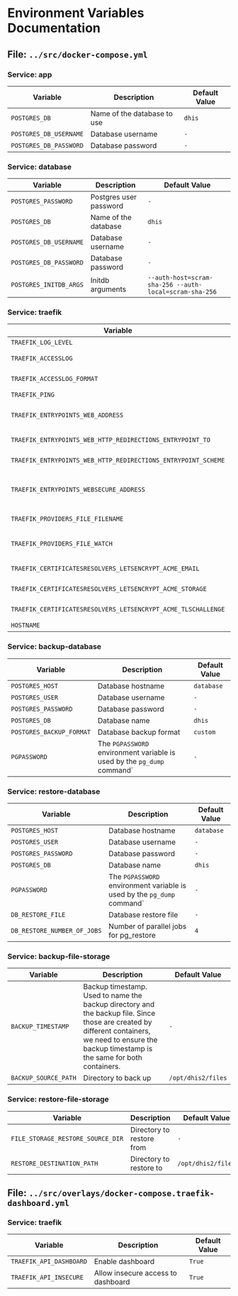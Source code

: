 # Environment Variables Documentation

## File: `../src/docker-compose.yml`

### Service: app

| Variable | Description | Default Value |
|----------|-------------|---------------|
| `POSTGRES_DB` | Name of the database to use | `dhis` |
| `POSTGRES_DB_USERNAME` | Database username | `-` |
| `POSTGRES_DB_PASSWORD` | Database password | `-` |

### Service: database

| Variable | Description | Default Value |
|----------|-------------|---------------|
| `POSTGRES_PASSWORD` | Postgres user password | `-` |
| `POSTGRES_DB` | Name of the database | `dhis` |
| `POSTGRES_DB_USERNAME` | Database username | `-` |
| `POSTGRES_DB_PASSWORD` | Database password | `-` |
| `POSTGRES_INITDB_ARGS` | Initdb arguments | `--auth-host=scram-sha-256 --auth-local=scram-sha-256` |

### Service: traefik

| Variable | Description | Default Value |
|----------|-------------|---------------|
| `TRAEFIK_LOG_LEVEL` | Log level | `INFO` |
| `TRAEFIK_ACCESSLOG` | Enable access logs | `true` |
| `TRAEFIK_ACCESSLOG_FORMAT` | Access log format | `json` |
| `TRAEFIK_PING` | Allow ping | `True` |
| `TRAEFIK_ENTRYPOINTS_WEB_ADDRESS` | Default entrypoint port | `:80` |
| `TRAEFIK_ENTRYPOINTS_WEB_HTTP_REDIRECTIONS_ENTRYPOINT_TO` | Redirect to https | `websecure` |
| `TRAEFIK_ENTRYPOINTS_WEB_HTTP_REDIRECTIONS_ENTRYPOINT_SCHEME` | Redirect scheme | `https` |
| `TRAEFIK_ENTRYPOINTS_WEBSECURE_ADDRESS` | Default secure entrypoint port | `:443` |
| `TRAEFIK_PROVIDERS_FILE_FILENAME` | Provider file | `/etc/traefik/dynamic.yml` |
| `TRAEFIK_PROVIDERS_FILE_WATCH` | Watch the provider file for changes | `False` |
| `TRAEFIK_CERTIFICATESRESOLVERS_LETSENCRYPT_ACME_EMAIL` | ACME email | `-` |
| `TRAEFIK_CERTIFICATESRESOLVERS_LETSENCRYPT_ACME_STORAGE` | ACME storage file | `/cert/acme.json` |
| `TRAEFIK_CERTIFICATESRESOLVERS_LETSENCRYPT_ACME_TLSCHALLENGE` | ACME DNS challenge | `True` |
| `HOSTNAME` | Hostname | `-` |

### Service: backup-database

| Variable | Description | Default Value |
|----------|-------------|---------------|
| `POSTGRES_HOST` | Database hostname | `database` |
| `POSTGRES_USER` | Database username | `-` |
| `POSTGRES_PASSWORD` | Database password | `-` |
| `POSTGRES_DB` | Database name | `dhis` |
| `POSTGRES_BACKUP_FORMAT` | Database backup format | `custom` |
| `PGPASSWORD` | The `PGPASSWORD` environment variable is used by the `pg_dump` command` | `-` |

### Service: restore-database

| Variable | Description | Default Value |
|----------|-------------|---------------|
| `POSTGRES_HOST` | Database hostname | `database` |
| `POSTGRES_USER` | Database username | `-` |
| `POSTGRES_PASSWORD` | Database password | `-` |
| `POSTGRES_DB` | Database name | `dhis` |
| `PGPASSWORD` | The `PGPASSWORD` environment variable is used by the `pg_dump` command` | `-` |
| `DB_RESTORE_FILE` | Database restore file | `-` |
| `DB_RESTORE_NUMBER_OF_JOBS` | Number of parallel jobs for pg_restore | `4` |

### Service: backup-file-storage

| Variable | Description | Default Value |
|----------|-------------|---------------|
| `BACKUP_TIMESTAMP` | Backup timestamp. Used to name the backup directory and the backup file. Since those are created by different containers, we need to ensure the backup timestamp is the same for both containers. | `-` |
| `BACKUP_SOURCE_PATH` | Directory to back up | `/opt/dhis2/files` |

### Service: restore-file-storage

| Variable | Description | Default Value |
|----------|-------------|---------------|
| `FILE_STORAGE_RESTORE_SOURCE_DIR` | Directory to restore from | `-` |
| `RESTORE_DESTINATION_PATH` | Directory to restore to | `/opt/dhis2/files` |


## File: `../src/overlays/docker-compose.traefik-dashboard.yml`

### Service: traefik

| Variable | Description | Default Value |
|----------|-------------|---------------|
| `TRAEFIK_API_DASHBOARD` | Enable dashboard | `True` |
| `TRAEFIK_API_INSECURE` | Allow insecure access to dashboard | `True` |
